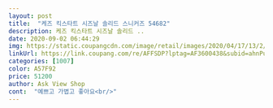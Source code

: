 ```yaml
---
layout: post 
title:  "케즈 킥스타트 시즈날 솔리드 스니커즈 54682" 
description: 케즈 킥스타트 시즈날 솔리드 ..
date: 2020-09-02 06:44:29 
img: https://static.coupangcdn.com/image/retail/images/2020/04/17/13/2/aa9f78ef-a563-43b7-993b-039d0a99b872.jpg 
linkUrl: https://link.coupang.com/re/AFFSDP?lptag=AF3600438&subid=ahnPublicAsk&pageKey=1749098644&itemId=2978738431&vendorItemId=70546350780&traceid=V0-113-dd70f5464ddffe46 
categories: [1007] 
color: A57F92 
price: 51200 
author: Ask View Shop 
cont:  "예쁘고 가볍고 좋아요<br/>" 
---
```

